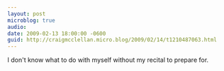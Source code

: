 ```yaml
---
layout: post
microblog: true
audio: 
date: 2009-02-13 18:00:00 -0600
guid: http://craigmcclellan.micro.blog/2009/02/14/t1210487063.html
---
```

I don't know what to do with myself without my recital to prepare for.
